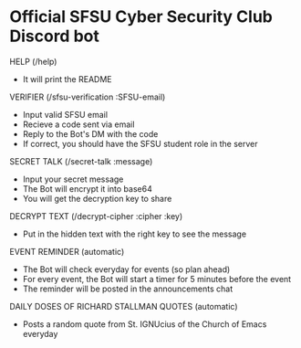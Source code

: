 # Official SFSU Cyber Security Club Discord bot

HELP (/help)
- It will print the README

VERIFIER (/sfsu-verification :SFSU-email)
- Input valid SFSU email
- Recieve a code sent via email
- Reply to the Bot's DM with the code
- If correct, you should have the SFSU student role in the server

SECRET TALK (/secret-talk :message)
- Input your secret message
- The Bot will encrypt it into base64
- You will get the decryption key to share

DECRYPT TEXT (/decrypt-cipher :cipher :key)
- Put in the hidden text with the right key to see the message

EVENT REMINDER (automatic)
- The Bot will check everyday for events (so plan ahead)
- For every event, the Bot will start a timer for 5 minutes before the event
- The reminder will be posted in the announcements chat

DAILY DOSES OF RICHARD STALLMAN QUOTES (automatic)
- Posts a random quote from St. IGNUcius of the Church of Emacs everyday